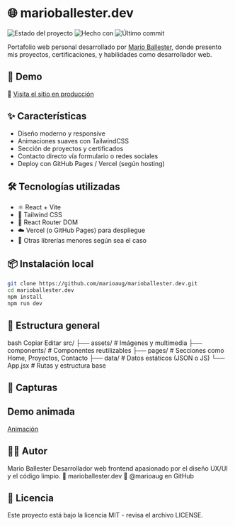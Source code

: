 # 🌐 marioballester.dev

![Estado del proyecto](https://img.shields.io/badge/estado-en%20producción-brightgreen)
![Hecho con](https://img.shields.io/badge/hecho%20con-React%20%7C%20Vite%20%7C%20Tailwind-blue)
![Último commit](https://img.shields.io/github/last-commit/marioaug/marioballester.dev)

Portafolio web personal desarrollado por [Mario Ballester](https://github.com/marioaug), donde presento mis proyectos, certificaciones, y habilidades como desarrollador web.

## 🚀 Demo

🔗 [Visita el sitio en producción](https://marioballester.dev)

## ✨ Características

- Diseño moderno y responsive
- Animaciones suaves con TailwindCSS
- Sección de proyectos y certificados
- Contacto directo vía formulario o redes sociales
- Deploy con GitHub Pages / Vercel (según hosting)

## 🛠️ Tecnologías utilizadas

- ⚛️ React + Vite
- 💨 Tailwind CSS
- 🔀 React Router DOM
- ☁️ Vercel (o GitHub Pages) para despliegue
- 🧩 Otras librerías menores según sea el caso

## 📦 Instalación local

```bash
git clone https://github.com/marioaug/marioballester.dev.git
cd marioballester.dev
npm install
npm run dev
```

## 🧾 Estructura general
bash
Copiar
Editar
src/
├── assets/          # Imágenes y multimedia
├── components/      # Componentes reutilizables
├── pages/           # Secciones como Home, Proyectos, Contacto
├── data/            # Datos estáticos (JSON o JS)
└── App.jsx          # Rutas y estructura base

## 📸 Capturas

## Demo animada
[Animación](assets/scrollpage.gif)

## 👨‍💻 Autor
Mario Ballester
Desarrollador web frontend apasionado por el diseño UX/UI y el código limpio.
🔗 marioballester.dev
🐙 @marioaug en GitHub

## 📄 Licencia
Este proyecto está bajo la licencia MIT - revisa el archivo LICENSE.

